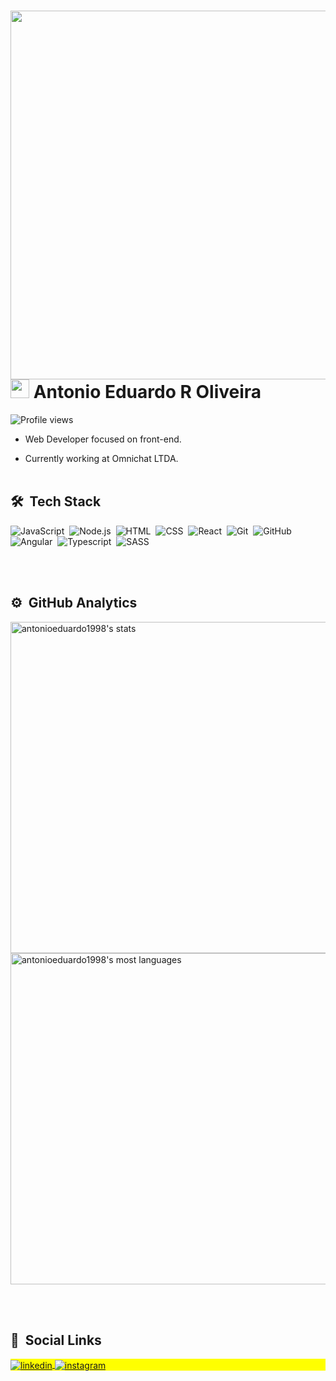 <div> 
<img align="right" height="590em" src="https://raw.githubusercontent.com/gist/AntonioEduardo1998/66c099c63c9d2e1dc8119b25f2248dc0/raw/52a9b47e8d2140b81f5f1c6dffbd8d75bfaf4785/githubcard.svg"/>
<h1 align="left"> <img src="https://raw.githubusercontent.com/kaueMarques/kaueMarques/master/hi.gif" width="30px"> Antonio Eduardo R Oliveira</h1>
<p align="left"> <img src="https://komarev.com/ghpvc/?username=AntonioEduardo1998&color=blue" alt="Profile views" /> </p>
 

- Web Developer focused on front-end.

- Currently working at Omnichat LTDA.
<br><br>

## 🛠 &nbsp;Tech Stack

![JavaScript](https://img.shields.io/badge/-JavaScript-05122A?style=flat&logo=javascript)&nbsp;
![Node.js](https://img.shields.io/badge/-Node.js-05122A?style=flat&logo=node.js)&nbsp;
![HTML](https://img.shields.io/badge/-HTML-05122A?style=flat&logo=HTML5)&nbsp;
![CSS](https://img.shields.io/badge/-CSS-05122A?style=flat&logo=CSS3&logoColor=1572B6)&nbsp;
![React](https://img.shields.io/badge/-React-05122A?style=flat&logo=react)&nbsp;
![Git](https://img.shields.io/badge/-Git-05122A?style=flat&logo=git)&nbsp;
![GitHub](https://img.shields.io/badge/-GitHub-05122A?style=flat&logo=github)&nbsp;
![Angular](https://img.shields.io/badge/-Angular-05122A?style=flat&logo=angular)&nbsp;
![Typescript](https://img.shields.io/badge/-Typescript-05122A?style=flat&logo=Typescript)&nbsp;
![SASS](https://img.shields.io/badge/-SASS-05122A?style=flat&logo=SASS)&nbsp;




<br><br>

## ⚙️ &nbsp;GitHub Analytics

<p align="left">
<img width="530em" src="https://github-readme-stats.vercel.app/api?username=AntonioEduardo1998&show_icons=true&theme=tokyonight" alt="antonioeduardo1998's stats"/>
<img width="530em" src="https://github-readme-stats.vercel.app/api/top-langs/?username=AntonioEduardo1998&layout=compact&theme=tokyonight" alt="antonioeduardo1998's most languages"/>
</p>

<br><br>

## 💬 &nbsp;Social Links

<p align="left" style="background:yellow">
<a href="https://www.linkedin.com/in/antonio-eduardo-ribeiro-de-oliveira-9a7278127/" target="_blank">
  <img align="center" src="https://img.shields.io/badge/-antoniooliveira-05122A?style=flat&logo=linkedin" alt="linkedin"/>
</a>
<a href="https://instagram.com/_du_ardo" target="_blank">
 <img align="center" src="https://img.shields.io/badge/-eduardooliveira-05122A?style=flat&logo=instagram" alt="instagram"/>
</a>
</p>

